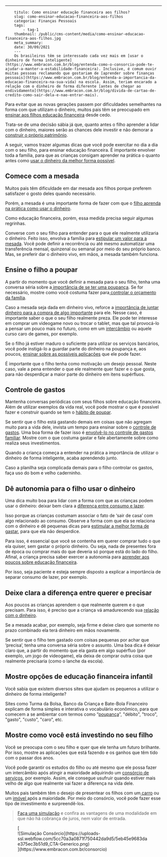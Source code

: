 ---
        titulo: Como ensinar educação financeira aos filhos?
        slug: como-ensinar-educacao-financeira-aos-filhos
        categoria: Finanças Pessoais
        tags:
            - tag-1
        thumbnail: /public/cms-content/media/como-ensinar-educacao-financeira-aos-filhos.jpg
        meta_summary: 
        date: 30/09/2021
        ---
        Os brasileiros têm se interessado cada vez mais em [usar o dinheiro de forma inteligente](https://www.embracon.com.br/blog/entenda-como-o-consorcio-pode-te-ajudar-a-manter-a-estabilidade-financeira). Inclusive, é comum ouvir muitas pessoas reclamando que gostariam de [aprender sobre finanças pessoais](https://www.embracon.com.br/blog/entenda-a-importancia-da-educacao-financeira-na-sua-vida) na escola. Assim, teriam encarado a relação com o dinheiro de forma diferente [antes de chegar ao endividamento](https://www.embracon.com.br/blog/divida-de-cartao-de-credito-como-sair-dela-e-nao-entrar-mais).

Para evitar que as novas gerações passem por dificuldades semelhantes na forma com que utilizam o dinheiro, muitos pais têm se preocupado em [ensinar aos filhos educação financeira](https://www.embracon.com.br/blog/financas-da-familia-como-ensinar-os-filhos-a-economizar-dinheiro) desde cedo.

Trata-se de uma decisão sábia já que, quanto antes o filho aprender a lidar com o dinheiro, maiores serão as chances dele investir e não demorar a [construir o próprio patrimônio](https://www.embracon.com.br/blog/e-possivel-aumentar-o-patrimonio-saiba-aqui).

A seguir, vamos trazer algumas dicas que você pode exercitar no dia a dia com o seu filho, para ensinar educação financeira. É importante envolver toda a família, para que as crianças consigam aprender na prática o quanto antes como [usar o dinheiro da melhor forma possível](https://www.embracon.com.br/blog/planeje-sua-vida-financeira-e-fique-sempre-no-azul).

Comece com a mesada
-------------------

Muitos pais têm dificuldade em dar mesada aos filhos porque preferem satisfazer o gosto deles quando necessário.

Porém, a mesada é uma importante forma de fazer com que o [filho aprenda na prática como usar o dinheiro](https://www.embracon.com.br/blog/como-identificar-e-eliminar-gastos-desnecessarios).

Como educação financeira, porém, essa medida precisa seguir algumas regrinhas.

Converse com o seu filho para entender para o que ele realmente utilizaria o dinheiro. Feito isso, envolva a família para [estipular um valor para a mesada](https://www.embracon.com.br/blog/seu-filho-recebe-mesada-descubra-o-valor-ideal-para-cada-idade). Você pode definir a recorrência ou até mesmo automatizar uma transferência mensal, quinzenal ou semanal por meio do seu próprio banco. Mas, se preferir dar o dinheiro vivo, em mãos, a mesada também funciona.

Ensine o filho a poupar
-----------------------

A partir do momento que você definir a mesada para o seu filho, tenha uma conversa séria sobre a[ importância de se ter uma poupança](https://www.embracon.com.br/blog/guardar-poupar-ou-investir-qual-a-diferenca-entre-os-termos). Se for necessário, mostre como você costuma fazer para[ controlar o orçamento da família](https://www.embracon.com.br/blog/aprenda-como-montar-um-orcamento-familiar-em-5-passos).

Caso a mesada seja dada em dinheiro vivo, reforce a [importância de juntar dinheiro para a compra de algo importante](https://www.embracon.com.br/blog/7-dicas-para-comecar-a-sua-organizacao-financeira) para ele. Nesse caso, é importante saber o que o seu filho realmente preza. Ele pode ter interesse em comprar um videogame novo ou trocar o tablet, mas que tal provocá-lo a pensar um pouco mais no futuro, como em um [intercâmbio](https://www.embracon.com.br/blog/4-motivos-para-investir-em-intercambio-para-os-filhos) ou aquele curso caro de games, por exemplo.

Se o filho já estiver maduro o suficiente para utilizar os serviços bancários, você pode instigá-lo a guardar parte do dinheiro na poupança e, aos poucos, [ensinar sobre as possíveis aplicações](https://www.embracon.com.br/blog/diversificar-investimentos-financeiros-e-possivel) que ele pode fazer.

É importante que o filho tenha como motivação um desejo pessoal. Neste caso, vale a pena entender o que ele realmente quer fazer e o que gosta, para não desperdiçar a maior parte do dinheiro em itens supérfluos.

Controle de gastos
------------------

Mantenha conversas periódicas com seus filhos sobre educação financeira. Além de utilizar exemplos da vida real, você pode mostrar o que é possível fazer e construir quando se tem o [hábito de poupar](https://www.embracon.com.br/blog/afinal-quais-sao-as-diferencas-entre-poupar-economizar-e-investir).

Se sentir que o filho está gastando demais em coisas que não agregam muito para a vida dele, invista um tempo para ensinar sobre o [controle de gastos](https://www.embracon.com.br/blog/4-aplicativos-de-financas-para-te-ajudar-a-economizar-mais-dinheiro). Uma boa forma de fazer isso é [envolvê-lo no controle de gastos familiar](https://www.embracon.com.br/blog/planejamento-financeiro-um-guia-para-as-financas-nao-sairem-de-controle). Mostre com o que costuma gastar e fale abertamente sobre como realiza seus investimentos.

Quando a criança começa a entender na prática a importância de utilizar o dinheiro de forma inteligente, acaba aprendendo junto.

Caso a planilha seja complicada demais para o filho controlar os gastos, faça uso do bom e velho caderninho.

Dê autonomia para o filho usar o dinheiro
-----------------------------------------

Uma dica muito boa para lidar com a forma com que as crianças podem usar o dinheiro: deixar bem clara a [diferença entre consumo e lazer](https://www.embracon.com.br/blog/conheca-o-consumo-consciente-e-saiba-por-que-ele-faz-bem-para-o-seu-bolso).

Isso porque as crianças costumam associar o fato de ‘sair de casa’ com algo relacionado ao consumo. Observe a forma com que ela se relaciona com o dinheiro e dê pequenas dicas para [estimular a melhor forma de gastar](https://www.embracon.com.br/blog/quais-sao-as-despesas-superfluas-que-podem-ser-cortadas-do-dia-a-dia), para que ela não desperdice.

Para isso, é essencial que você se contenha em querer comprar tudo o que ela quiser, sem gastar o próprio dinheiro. Ou seja, nada de presentes fora de época ou comprar mais do que deveria só porque está do lado do filho. Afinal, a criança precisa saber exercer a autonomia para [aprender aos poucos sobre educação financeira](https://www.embracon.com.br/blog/perfil-de-investidor-conheca-os-tipos-e-saiba-qual-e-o-seu).

Por isso, seja paciente e esteja sempre disposto a explicar a importância de separar consumo de lazer, por exemplo.

Deixe clara a diferença entre querer e precisar
-----------------------------------------------

Aos poucos as crianças aprendem o que realmente querem e o que precisam. Para isso, é preciso que a criança vá amadurecendo sua [relação com o dinheiro](https://www.embracon.com.br/blog/5-erros-que-voce-deve-evitar-para-conseguir-economizar-dinheiro).

Se a mesada acabar, por exemplo, seja firme e deixe claro que somente no prazo combinado ela terá dinheiro em mãos novamente.

Se sentir que o filho tem gastado com coisas pequenas por achar que ‘precisa’, tenha uma conversa séria sobre o assunto. Uma boa dica é deixar claro que, a partir do momento que ela gasta em algo supérfluo (por exemplo, um jogo de videogame), ela deixa de comprar outra coisa que realmente precisaria (como o lanche da escola).

Mostre opções de educação financeira infantil
---------------------------------------------

Você sabia que existem diversos sites que ajudam os pequenos a utilizar o dinheiro de forma inteligente?

Sites como Turma da Bolsa, Banco da Criança e Bate-Bola Financeiro explicam de forma simples e interativa o vocabulário econômico, para que comecem a se ambientar com termos como “[poupança](https://www.embracon.com.br/blog/consorcio-ou-poupanca-quais-sao-as-diferencas-e-como-escolher)”, "débito", "troco", "gasto", "custo", "caro", etc.

Mostre como você está investindo no seu filho
---------------------------------------------

Você se preocupa com o seu filho e quer que ele tenha um futuro brilhante. Por isso, mostre as aplicações que está fazendo e os ganhos que têm tido com o passar dos anos.

Você pode garantir os estudos do filho ou até mesmo que ele possa fazer um intercâmbio após atingir a maioridade adquirindo um [consórcio de serviços](https://www.embracon.com.br/consorcio-servicos), por exemplo. Assim, ele consegue usufruir quando estiver mais velho de algo que realmente vai fazer a diferença na vida dele.

Muitos pais também têm o desejo de presentear os filhos com um[ carro](https://www.embracon.com.br/consorcio-de-carros) ou um [imóvel ](https://www.embracon.com.br/consorcio-de-imoveis)após a maioridade. Por meio do consórcio, você pode fazer esse tipo de investimento e surpreendê-los.

> [Faça uma simulação](https://www.embracon.com.br/) e confira as vantagens de uma modalidade em que não há cobrança de juros, nem valor de entrada.

<figure class="w-richtext-figure-type-image w-richtext-align-center">[<div>![Simulação Consórcio](https://uploads-ssl.webflow.com/5cc70a3a0871f750442da9d5/5eb45e9683dae375ec3b51d9_CTA-Generico.png)</div>](https://www.embracon.com.br/consorcio)</figure>‍
        